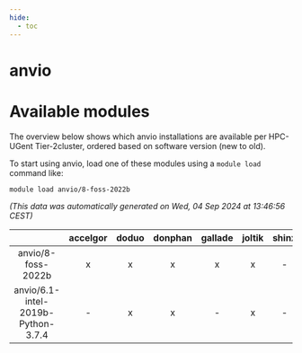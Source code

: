 ```yaml
---
hide:
  - toc
---
```


anvio
=====

# Available modules


The overview below shows which anvio installations are available per HPC-UGent Tier-2cluster, ordered based on software version (new to old).

To start using anvio, load one of these modules using a `module load` command like:

```shell
module load anvio/8-foss-2022b
```

*(This data was automatically generated on Wed, 04 Sep 2024 at 13:46:56 CEST)*  

| |accelgor|doduo|donphan|gallade|joltik|shinx|skitty|
| :---: | :---: | :---: | :---: | :---: | :---: | :---: | :---: |
|anvio/8-foss-2022b|x|x|x|x|x|-|x|
|anvio/6.1-intel-2019b-Python-3.7.4|-|x|x|-|x|-|x|
